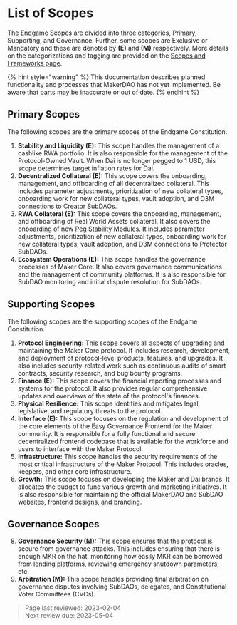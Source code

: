 # List of Scopes

The Endgame Scopes are divided into three categories, Primary, Supporting, and Governance. Further, some scopes are Exclusive or Mandatory and these are denoted by **(E)** and **(M)** respectively. More details on the categorizations and tagging are provided on the [Scopes and Frameworks page](scopes-and-frameworks.md).

{% hint style="warning" %} This documentation describes planned functionality and processes that MakerDAO has not yet implemented. Be aware that parts may be inaccurate or out of date. {% endhint %}


## Primary Scopes

The following scopes are the primary scopes of the Endgame Constitution.

1. **Stability and Liquidity (E):** This scope handles the management of a cashlike RWA portfolio. It is also responsible for the management of the Protocol-Owned Vault. When Dai is no longer pegged to 1 USD, this scope determines target inflation rates for Dai.
2. **Decentralized Collateral (E):** This scope covers the onboarding, management, and offboarding of all decentralized collateral. This includes parameter adjustments, prioritization of new collateral types, onboarding work for new collateral types, vault adoption, and D3M connections to Creator SubDAOs. 
3. **RWA Collateral (E):** This scope covers the onboarding, management, and offboarding of Real World Assets collateral. It also covers the onboarding of new [Peg Stability Modules](https://manual.makerdao.com/module-index/module-psm). It includes parameter adjustments, prioritization of new collateral types, onboarding work for new collateral types, vault adoption, and D3M connections to Protector SubDAOs. 
4. **Ecosystem Operations (E):** This scope handles the governance processes of Maker Core. It also covers governance communications and the management of community platforms. It is also responsible for SubDAO monitoring and initial dispute resolution for SubDAOs.
 
## Supporting Scopes

The following scopes are the supporting scopes of the Endgame Constitution.
1. **Protocol Engineering:** This scope covers all aspects of upgrading and maintaining the Maker Core protocol. It includes research, development, and deployment of protocol-level products, features, and upgrades. It also includes security-related work such as continuous audits of smart contracts, security research, and bug bounty programs.
2. **Finance (E):** This scope covers the financial reporting processes and systems for the protocol. It also provides regular comprehensive updates and overviews of the state of the protocol's finances.
3. **Physical Resilience:** This scope identifies and mitigates legal, legislative, and regulatory threats to the protocol.
4. **Interface (E):** This scope focuses on the regulation and development of the core elements of the Easy Governance Frontend for the Maker community. It is responsible for a fully functional and secure decentralized frontend codebase that is available for the workforce and users to interface with the Maker Protocol.
5. **Infrastructure:** This scope handles the security requirements of the most critical infrastructure of the Maker Protocol. This includes oracles, keepers, and other core infrastructure.
6. **Growth:** This scope focuses on developing the Maker and Dai brands. It allocates the budget to fund various growth and marketing initiatives. It is also responsible for maintaining the official MakerDAO and SubDAO websites, frontend designs, and branding.

## Governance Scopes
8. **Governance Security (M):** This scope ensures that the protocol is secure from governance attacks. This includes ensuring that there is enough MKR on the hat, monitoring how easily MKR can be borrowed from lending platforms, reviewing emergency shutdown parameters, etc.
9. **Arbitration (M):** This scope handles providing final arbitration on governance disputes involving SubDAOs, delegates, and Constitutional Voter Committees (CVCs).

>Page last reviewed: 2023-02-04     
>Next review due: 2023-05-04    

